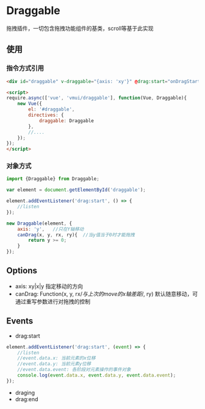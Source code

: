 Draggable
=====================
拖拽插件，一切包含拖拽功能组件的基类，scroll等基于此实现

## 使用

### 指令方式引用

```html
<div id="draggable" v-draggable="{axis: 'xy'}" @drag:start="onDragStart" @draging="onDraging" @drag:end="onDragEnd"></div>

<script>
require.async(['vue', 'vmui/draggable'], function(Vue, Draggable){
    new Vue({
        el: '#draggable',
        directives: {
            draggable: Draggable
        },
        //....
    });
});
</script>
```

### 对象方式

```js
import {Draggable} from Draggable;

var element = document.getElementById('draggable');

element.addEventListener('drag:start', () => {
    //listen 
});

new Draggable(element, {
    axis: 'y',   //只在Y轴移动
    canDrag(x, y, rx, ry){  //当y值当于0时才能拖拽
        return y >= 0;
    }    
});
```

## Options

* axis: xy|x|y 指定移动的方向
* canDrag: Function(x, y, rx/*与上次的move的x轴差距*/, ry) 默认随意移动，可通过重写参数进行对拖拽的控制


## Events

* drag:start

```js
element.addEventListener('drag:start', (event) => {
    //listen 
    //event.data.x: 当前元素的x位移
    //event.data.y: 当前元素y位移
    //event.data.event: 各阶段对元素操作的事件对象
    console.log(event.data.x, event.data.y, event.data.event);
});
```

* draging
* drag:end